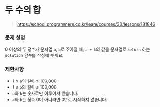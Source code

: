 # 두 수의 합

> https://school.programmers.co.kr/learn/courses/30/lessons/181846

### 문제 설명

0 이상의 두 정수가 문자열 `a`, `b`로 주어질 때, `a + b`의 값을 문자열로 `return` 하는 `solution` 함수를 작성해 주세요.

### 제한사항

- 1 ≤ `a`의 길이 ≤ 100,000
- 1 ≤ `b`의 길이 ≤ 100,000
- `a`와 `b`는 숫자로만 이루어져 있습니다.
- `a`와 `b`는 정수 0이 아니라면 0으로 시작하지 않습니다.
